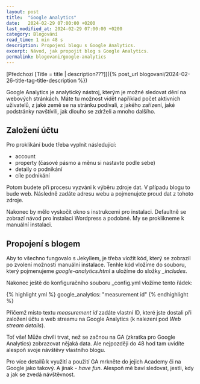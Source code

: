 ```yaml
---
layout: post
title:  "Google Analytics"
date:   2024-02-29 07:00:00 +0200
last_modified_at: 2024-02-29 07:00:00 +0200
category: Blogování
read_time: 1 min 48 s
description: Propojení blogu s Google Analytics.
excerpt: Návod, jak propojit blog s Google Analytics.
permalink: blogovani/google-analytics
---
```


[Předchozí [Title = title | description???]]({% post_url blogovani/2024-02-26-title-tag-title-description %})

Google Analytics je analytický nástroj, kterým je možné sledovat dění na webových stránkách. Máte tu možnost vidět například počet aktivních uživatelů, z jaké země se na stránku podívali, z jakého zařízení, jaké podstránky navštívili, jak dlouho se zdrželi a mnoho dalšího.

## Založení účtu

Pro proklikání bude třeba vyplnit následující:
- account
- property (časové pásmo a měnu si nastavte podle sebe)
- detaily o podnikání
- cíle podnikání

Potom budete při procesu vyzváni k výběru zdroje dat. V případu blogu to bude web. Následně zadáte adresu webu a pojmenujete proud dat z tohoto zdroje.

Nakonec by mělo vyskočit okno s instrukcemi pro instalaci. Defaultně se zobrazí návod pro instalaci Wordpress a podobné. My se proklikneme k manuální instalaci.

## Propojení s blogem

Aby to všechno fungovalo s Jekyllem, je třeba vložit kód, který se zobrazil po zvolení možnosti manuální instalace. Tenhle kód vložíme do souboru, který pojmenujeme *google-analytics.html* a uložíme do složky *_includes*. 

Nakonec ještě do konfiguračního souboru _config.yml vložíme tento řádek:

{% highlight yml %}
google_analytics: "measurement id"
{% endhighlight %}

Přičemž místo textu *measurement id* zadáte vlastní ID, které jste dostali při založení účtu a web streamu na Google Analytics (k nalezení pod *Web stream details*).

Toť vše! Může chvíli trvat, než se začnou na GA (zkratka pro Google Analytics) zobrazovat nějaká data. Ale nejpozději do 48 hod tam uvidíte alespoň svoje návštěvy vlastního blogu. 

Pro více detailů k využití a použití GA mrkněte do jejich Academy či na Google jako takový. A jinak - *have fun*. Alespoň mě baví sledovat, jestli, kdy a jak se zvedá návštěvnost.